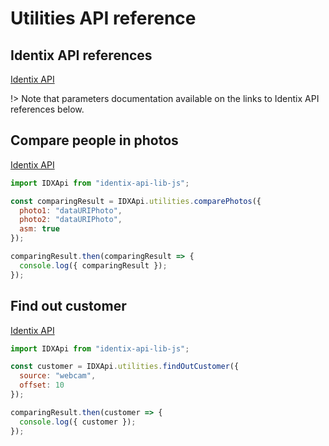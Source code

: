 # Utilities API reference

## Identix API references

[Identix API](https://kb.identix.one/#/utilities)

!> Note that parameters documentation available on the links to Identix API references below.

## Compare people in photos

[Identix API](https://kb.identix.one/#/utilities?id=comparison)

```js
import IDXApi from "identix-api-lib-js";

const comparingResult = IDXApi.utilities.comparePhotos({
  photo1: "dataURIPhoto",
  photo2: "dataURIPhoto",
  asm: true
});

comparingResult.then(comparingResult => {
  console.log({ comparingResult });
});
```

## Find out customer

[Identix API](https://kb.identix.one/#/utilities?id=who-is-a-customer)

```js
import IDXApi from "identix-api-lib-js";

const customer = IDXApi.utilities.findOutCustomer({
  source: "webcam",
  offset: 10
});

comparingResult.then(customer => {
  console.log({ customer });
});
```
